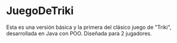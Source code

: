 # JuegoDeTriki
Esta es una versión básica y la primera del clásico juego de "Triki", desarrollada en Java con POO. Diseñada para 2 jugadores.
